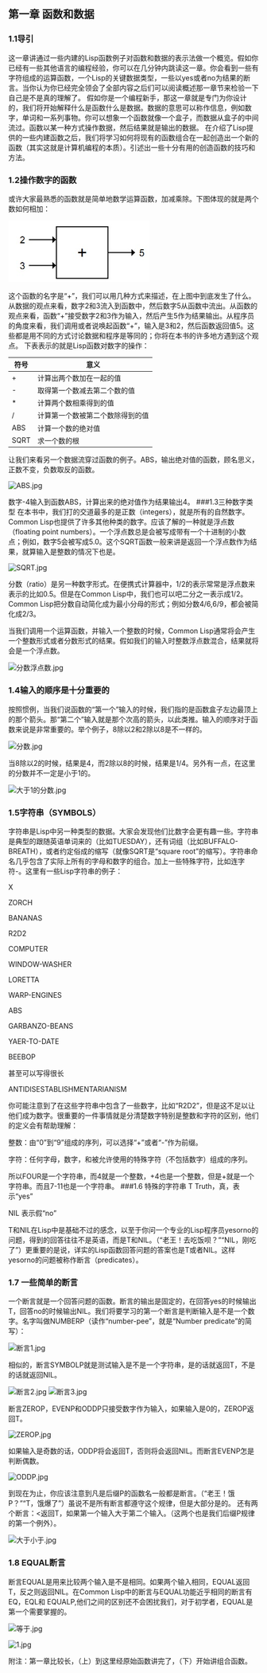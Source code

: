 ## 第一章 函数和数据

### 1.1导引
这一章讲通过一些内建的Lisp函数例子对函数和数据的表示法做一个概览。假如你已经有一些其他语言的编程经验，你可以在几分钟内跳读这一章。你会看到一些有字符组成的运算函数，一个Lisp的关键数据类型，一些以yes或者no为结果的断言。当你认为你已经完全领会了全部内容之后们可以阅读概述那一章节来检验一下自己是不是真的理解了。
假如你是一个编程新手，那这一章就是专门为你设计的，我们将开始解释什么是函数什么是数据。数据的意思可以称作信息，例如数字，单词和一系列事物。你可以想象一个函数就像一个盒子，而数据从盒子的中间流过。函数以某一种方式操作数据，然后结果就是输出的数据。
在介绍了Lisp提供的一些内建函数之后，我们将学习如何将现有的函数组合在一起创造出一个新的函数（其实这就是计算机编程的本质）。引述出一些十分有用的创造函数的技巧和方法。
### 1.2操作数字的函数
或许大家最熟悉的函数就是简单地数学运算函数，加减乘除。下图体现的就是两个数如何相加：

![加函数.jpg](Images/Ch01-A/ADDFunction.jpg)

这个函数的名字是“+”，我们可以用几种方式来描述，在上图中到底发生了什么。从数据的观点来看，数字2和3流入到函数中，然后数字5从函数中流出。从函数的观点来看，函数“+”接受数字2和3作为输入，然后产生5作为结果输出。从程序员的角度来看，我们调用或者说唤起函数“+”，输入是3和2，然后函数返回值5。这些都是用不同的方式讨论数据和程序是等同的；你将在本书的许多地方遇到这个观点。
下表表示的就是Lisp函数对数字的操作：

符号| 意义
----|----
+|计算出两个数加在一起的值
-|取得第一个数减去第二个数的值
*|计算两个数相乘得到的值
/ |计算第一个数被第二个数除得到的值
ABS|计算一个数的绝对值
SQRT|求一个数的根

让我们来看另一个数据流穿过函数的例子。ABS，输出绝对值的函数，顾名思义，正数不变，负数取反的函数。

![ABS.jpg](http://upload-images.jianshu.io/upload_images/46495-5af3bb4f00ed2da8.jpg)

数字-4输入到函数ABS，计算出来的绝对值作为结果输出4。
###1.3三种数字类型
在本书中，我们打的交道最多的是正数（integers），就是所有的自然数字。Common Lisp也提供了许多其他种类的数字。应该了解的一种就是浮点数（floating point numbers）。一个浮点数总是会被写成带有一个十进制的小数点；例如，数字5会被写成5.0。这个SQRT函数一般来讲是返回一个浮点数作为结果，就算输入是整数的情况下也是。

![SQRT.jpg](http://upload-images.jianshu.io/upload_images/46495-8e09fe9b13092ad2.jpg)

分数（ratio）是另一种数字形式。在便携式计算器中，1/2的表示常常是浮点数来表示的比如0.5。但是在Common Lisp中，我们也可以吧二分之一表示成1/2。Common Lisp把分数自动简化成为最小分母的形式；例如分数4/6,6/9，都会被简化成2/3。

当我们调用一个运算函数，并输入一个整数的时候，Common Lisp通常将会产生一个整数形式或者分数形式的结果。假如我们的输入时整数浮点数混合，结果就将会是一个浮点数。

![分数浮点数.jpg](http://upload-images.jianshu.io/upload_images/46495-836768394c545934.jpg)
### 1.4输入的顺序是十分重要的
按照惯例，当我们说函数的“第一个”输入的时候，我们指的是函数盒子左边最顶上的那个箭头。那“第二个”输入就是那个次高的箭头，以此类推。输入的顺序对于函数来说是非常重要的。举个例子，8除以2和2除以8是不一样的。

![分数.jpg](http://upload-images.jianshu.io/upload_images/46495-69ef04f63a9d5154.jpg)

当8除以2的时候，结果是4，而2除以8的时候，结果是1/4。另外有一点，在这里的分数并不一定是小于1的。

![大于1的分数.jpg](http://upload-images.jianshu.io/upload_images/46495-803714636af814a5.jpg)
### 1.5字符串（SYMBOLS）
字符串是Lisp中另一种类型的数据。大家会发现他们比数字会更有趣一些。字符串是典型的跟随英语单词来的（比如TUESDAY），还有词组（比如BUFFALO-BREATH），或者约定俗成的缩写（就像SQRT是“square root”的缩写）。字符串命名几乎包含了实际上所有的字母和数字的组合。加上一些特殊字符，比如连字符-。这里有一些Lisp字符串的例子：

X

ZORCH

BANANAS

R2D2

COMPUTER

WINDOW-WASHER

LORETTA

WARP-ENGINES

ABS

GARBANZO-BEANS

YAER-TO-DATE

BEEBOP

甚至可以写得很长

ANTIDISESTABLISHMENTARIANISM

你可能注意到了在这些字符串中包含了一些数字，比如“R2D2”，但是这不足以让他们成为数字。很重要的一件事情就是分清楚数字特别是整数和字符的区别，他们的定义会有帮助理解：

整数：由“0”到“9”组成的序列，可以选择“+”或者“-”作为前缀。

字符：任何字母，数字，和被允许使用的特殊字符（不包括数字）组成的序列。

所以FOUR是一个字符串，而4就是一个整数，+4也是一个整数，但是+就是一个字符串。而且7-11也是一个字符串。
###1.6 特殊的字符串
T Truth，真，表示“yes”

NIL 表示假“no”

T和NIL在Lisp中是基础不过的感念，以至于你问一个专业的Lisp程序员yesorno的问题，得到的回答往往不是英语，而是T和NIL。（“老王！去吃饭呗？”“NIL，刚吃了”）更重要的是说，详实的Lisp函数回答问题的答案也是T或者NIL。这样yesorno的问题被称作断言（predicates）。
### 1.7 一些简单的断言
一个断言就是一个回答问题的函数。断言的输出是固定的，在回答yes的时候输出T，回答no的时候输出NIL。我们将要学习的第一个断言是判断输入是不是一个数字。名字叫做NUMBERP（读作“number-pee”，就是“Number predicate”的简写）：

![断言1.jpg](http://upload-images.jianshu.io/upload_images/46495-c4593895ea5a5d92.jpg)

相似的，断言SYMBOLP就是测试输入是不是一个字符串，是的话就返回T，不是的话就返回NIL。

![断言2.jpg](http://upload-images.jianshu.io/upload_images/46495-ea4aa1280dcf719b.jpg)
![断言3.jpg](http://upload-images.jianshu.io/upload_images/46495-261c02c5f54c5b8a.jpg)

断言ZEROP，EVENP和ODDP只接受数字作为输入，如果输入是0的，ZEROP返回T。

![ZEROP.jpg](http://upload-images.jianshu.io/upload_images/46495-75e1f62d74bfb9b2.jpg)

如果输入是奇数的话，ODDP将会返回T，否则将会返回NIL。而断言EVENP怎是判断偶数。

![ODDP.jpg](http://upload-images.jianshu.io/upload_images/46495-2ddb875748f874b7.jpg)

到现在为止，你应该注意到凡是后缀P的函数名一般都是断言。（“老王！饿P？”“T，饿爆了”）虽说不是所有断言都遵守这个规律，但是大部分是的。
还有两个断言：<返回T，如果第一个输入大于第二个输入。（这两个也是我们后缀P规律的第一个例外）。

![大于小于.jpg](http://upload-images.jianshu.io/upload_images/46495-68c951ccfb68d1e1.jpg)
### 1.8 EQUAL断言
断言EQUAL是用来比较两个输入是不是相同。如果两个输入相同，EQUAL返回T，反之则返回NIL。在Common Lisp中的断言与EQUAL功能近乎相同的断言有EQ，EQL和 EQUALP,他们之间的区别还不会困扰我们，对于初学者，EQUAL是第一个需要掌握的。

![等于.jpg](http://upload-images.jianshu.io/upload_images/46495-45be6a2f9c1898fc.jpg)

![1.jpg](http://upload-images.jianshu.io/upload_images/46495-e346edca96f11bdb.jpg)

附注：第一章比较长，（上）到这里经原始函数讲完了，（下）开始讲组合函数。

